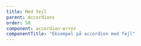 ```yaml
---
title: Med fejl
parent: Accordions
order: 50
component: accordion-error
componentTitle: "Eksempel på accordion med fejl"
---
```

